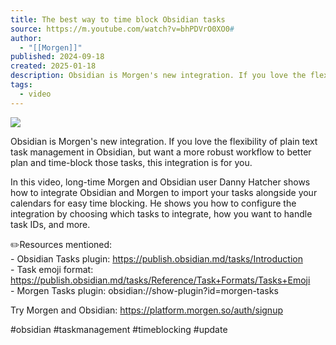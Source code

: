 ```yaml
---
title: The best way to time block Obsidian tasks
source: https://m.youtube.com/watch?v=bhPDVrO0XO0#
author:
  - "[[Morgen]]"
published: 2024-09-18
created: 2025-01-18
description: Obsidian is Morgen's new integration. If you love the flexibility of plain text task management in Obsidian, but want a more robust workflow to better plan and time-block those tasks, this integration
tags:
  - video
---
```

![](https://www.youtube.com/watch?v=bhPDVrO0XO0)  

Obsidian is Morgen's new integration. If you love the flexibility of plain text task management in Obsidian, but want a more robust workflow to better plan and time-block those tasks, this integration is for you.  
  
In this video, long-time Morgen and Obsidian user Danny Hatcher shows how to integrate Obsidian and Morgen to import your tasks alongside your calendars for easy time blocking. He shows you how to configure the integration by choosing which tasks to integrate, how you want to handle task IDs, and more.  
  
✏️Resources mentioned:  
\- Obsidian Tasks plugin: https://publish.obsidian.md/tasks/Introduction  
\- Task emoji format: https://publish.obsidian.md/tasks/Reference/Task+Formats/Tasks+Emoji  
\- Morgen Tasks plugin: obsidian://show-plugin?id=morgen-tasks  
  
Try Morgen and Obsidian: https://platform.morgen.so/auth/signup  
  
#obsidian #taskmanagement #timeblocking #update